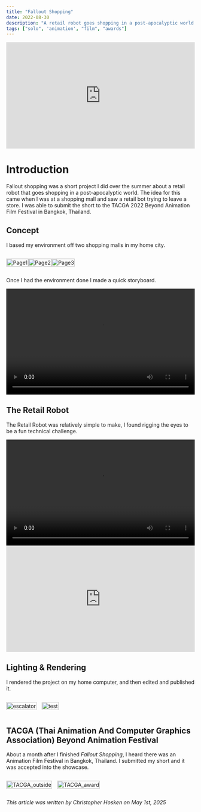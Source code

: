 ```yaml
---
title: "Fallout Shopping"
date: 2022-08-30
description: "A retail robot goes shopping in a post-apocalyptic world."
tags: ["solo", 'animation', "film", "awards"]
---
```

<div class="video-container">
    <iframe width="560" height="315" src="https://www.youtube.com/embed/BrBCp5VYLho?si=yEwqBgBjs59jrAGO" title="YouTube video player" frameborder="0" allow="accelerometer; autoplay; clipboard-write; encrypted-media; gyroscope; picture-in-picture; web-share" referrerpolicy="strict-origin-when-cross-origin" allowfullscreen></iframe>
</div>

# Introduction

Fallout shopping was a short project I did over the summer about a retail robot that goes shopping in a post-apocalyptic world. The idea for this came when I was at a shopping mall and saw a retail bot trying to leave a store. I was able to submit the short to the TACGA 2022 Beyond Animation Film Festival in Bangkok, Thailand. 

## Concept

I based my environment off two shopping malls in my home city.

<div class="container" style="display:flex;">

![Page1](/blog/falloutshopping/concept_pg1.jpg)

![Page2](/blog/falloutshopping/concept_pg2.png)

![Page3](/blog/falloutshopping/concept_pg3.png)

</div>

Once I had the environment done I made a quick storyboard.

<div class="video-container">
<video controls>
  <source src="/blog/falloutshopping/storyboard.mp4" type="video/mp4">
</video>
</div>

## The Retail Robot

The Retail Robot was relatively simple to make, I found rigging the eyes to be a fun technical challenge.

<div class="video-container">
<video controls>
  <source src="/blog/falloutshopping/turntable.mp4" type="video/mp4">
</video>
</div>

<div class="video-container">
    <iframe title="CH_RetailBot" frameborder="0" allowfullscreen mozallowfullscreen="true" webkitallowfullscreen="true" allow="autoplay; fullscreen; xr-spatial-tracking" xr-spatial-tracking execution-while-out-of-viewport execution-while-not-rendered web-share src="https://sketchfab.com/models/13f7d57b05d04327bcd5fd532e68c430/embed"> </iframe>
</div>

## Lighting & Rendering

I rendered the project on my home computer, and then edited and published it.

<div class="container" style="display:flex; gap: 1em;">

![escalator](/blog/falloutshopping/02_render.png)

![test](/blog/falloutshopping/test.png)

</div>

## TACGA (Thai Animation And Computer Graphics Association) Beyond Animation Festival

About a month after I finished *Fallout Shopping*, I heard there was an Animation Film Festival in Bangkok, Thailand. I submitted my short and it was accepted into the showcase. 

<div class="container" style="display:flex; gap: 1em;">

![TACGA_outside](/blog/falloutshopping/tacga_outside.jpeg)

![TACGA_award](/blog/falloutshopping/tacga_award.jpeg)

</div>

*This article was written by Christopher Hosken on May 1st, 2025*

<style>
    .video-container {
        position: relative;
        padding-bottom: 56.25%; 
        width: 100%;
        height: 0;
        overflow: hidden;
    }
    .video-container * {
        position: absolute;
        top: 0;
        left: 0;
        width: 100%;
        height: 100%;
    }
    

    .container img {
        width: 100%;
    }
</style>